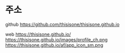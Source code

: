 # 주소

github
https://github.com/thisisone/thisisone.github.io

web
https://thisisone.github.io/
https://thisisone.github.io/images/profile_ch.png
https://thisisone.github.io/af/app_icon_sm.png
